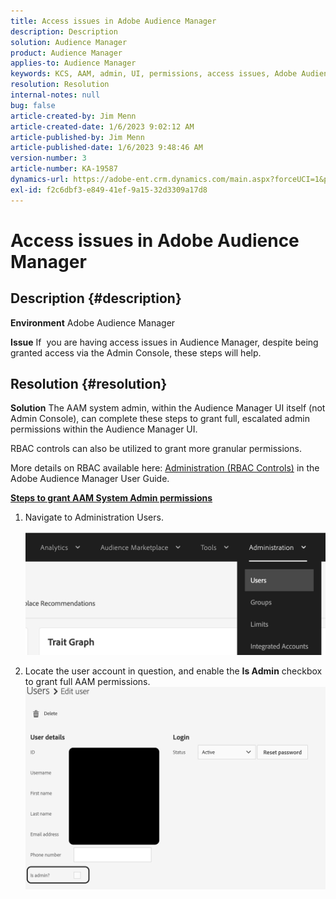 ```yaml
---
title: Access issues in Adobe Audience Manager
description: Description
solution: Audience Manager
product: Audience Manager
applies-to: Audience Manager
keywords: KCS, AAM, admin, UI, permissions, access issues, Adobe Audience Manager, How To
resolution: Resolution
internal-notes: null
bug: false
article-created-by: Jim Menn
article-created-date: 1/6/2023 9:02:12 AM
article-published-by: Jim Menn
article-published-date: 1/6/2023 9:48:46 AM
version-number: 3
article-number: KA-19587
dynamics-url: https://adobe-ent.crm.dynamics.com/main.aspx?forceUCI=1&pagetype=entityrecord&etn=knowledgearticle&id=49d8e6cc-a08d-ed11-81ac-6045bd006704
exl-id: f2c6dbf3-e849-41ef-9a15-32d3309a17d8
---
```

# Access issues in Adobe Audience Manager

## Description {#description}


<b>Environment</b>
 Adobe Audience Manager

<b>Issue</b>
 If  you are having access issues in Audience Manager, despite being granted access via the Admin Console, these steps will help.


## Resolution {#resolution}


<b>Solution</b>
The AAM system admin, within the Audience Manager UI itself (not Admin Console), can complete these steps to grant full, escalated admin permissions within the Audience Manager UI.

RBAC controls can also be utilized to grant more granular permissions.

More details on RBAC available here: [Administration (RBAC Controls)](https://experienceleague.adobe.com/docs/audience-manager/user-guide/features/administration/administration-overview.html?lang=en) in the Adobe Audience Manager User Guide.

<u><b>Steps to grant AAM System Admin permissions</b></u>

1. Navigate to Administration  Users.

    ![](assets/0c4ffacf-e9d5-ec11-a7b5-000d3a37750e.png)
2. Locate the user account in question, and enable the <b>Is Admin</b> checkbox to grant full AAM permissions.![](assets/07c16ce8-e9d5-ec11-a7b5-000d3a37750e.png)
